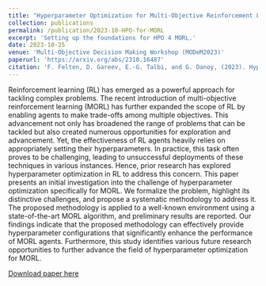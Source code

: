 ```yaml
---
title: "Hyperparameter Optimization for Multi-Objective Reinforcement Learning"
collection: publications
permalink: /publication/2023-10-HPO-for-MORL
excerpt: 'Setting up the foundations for HPO 4 MORL.'
date: 2023-10-25
venue: 'Multi-Objective Decision Making Workshop (MODeM2023)'
paperurl: 'https://arxiv.org/abs/2310.16487'
citation: 'F. Felten, D. Gareev, E.-G. Talbi, and G. Danoy, (2023). Hyperparameter Optimization for Multi-Objective Reinforcement Learning. arXiv, Oct. 25, 2023. doi: 10.48550/arXiv.2310.16487.'
---
```

Reinforcement learning (RL) has emerged as a powerful approach for tackling complex problems. The recent introduction of multi-objective reinforcement learning (MORL) has further expanded the scope of RL by enabling agents to make trade-offs among multiple objectives. This advancement not only has broadened the range of problems that can be tackled but also created numerous opportunities for exploration and advancement. Yet, the effectiveness of RL agents heavily relies on appropriately setting their hyperparameters. In practice, this task often proves to be challenging, leading to unsuccessful deployments of these techniques in various instances. Hence, prior research has explored hyperparameter optimization in RL to address this concern.
This paper presents an initial investigation into the challenge of hyperparameter optimization specifically for MORL. We formalize the problem, highlight its distinctive challenges, and propose a systematic methodology to address it. The proposed methodology is applied to a well-known environment using a state-of-the-art MORL algorithm, and preliminary results are reported. Our findings indicate that the proposed methodology can effectively provide hyperparameter configurations that significantly enhance the performance of MORL agents. Furthermore, this study identifies various future research opportunities to further advance the field of hyperparameter optimization for MORL.

[Download paper here](https://arxiv.org/abs/2310.16487)